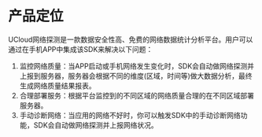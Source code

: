 # 产品定位

UCloud网络探测是一款数据安全性高、免费的网络数据统计分析平台。用户可以通过在手机APP中集成该SDK来解决以下问题：

1. 监控网络质量：当APP启动或手机网络发生变化时，SDK会自动做网络探测并上报到服务器，服务器会根据不同的维度(区域，时间等)做大数据分析，最终生成网络质量结果报表。
2. 合理部署服务：根据平台监控到的不同区域的网络质量合理的在不同区域部署服务器。
3. 手动诊断网络：当应用的网络不好时，你可以触发SDK中的手动诊断网络功能，SDK会自动做网络探测并上报网络状况。

